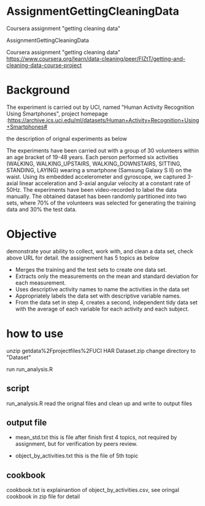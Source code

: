 # AssignmentGettingCleaningData
Coursera assignment "getting cleaning data"

AssignmentGettingCleaningData

Coursera assignment "getting cleaning data" https://www.coursera.org/learn/data-cleaning/peer/FIZtT/getting-and-cleaning-data-course-project

# Background

The experiment is carried out by UCI, named "Human Activity Recognition Using Smartphones", project homepage :https://archive.ics.uci.edu/ml/datasets/Human+Activity+Recognition+Using+Smartphones#

the description of orignal experiments as below

The experiments have been carried out with a group of 30 volunteers within an age bracket of 19-48 years. Each person performed six activities (WALKING, WALKING_UPSTAIRS, WALKING_DOWNSTAIRS, SITTING, STANDING, LAYING) wearing a smartphone (Samsung Galaxy S II) on the waist. Using its embedded accelerometer and gyroscope, we captured 3-axial linear acceleration and 3-axial angular velocity at a constant rate of 50Hz. The experiments have been video-recorded to label the data manually. The obtained dataset has been randomly partitioned into two sets, where 70% of the volunteers was selected for generating the training data and 30% the test data.

# Objective

demonstrate your ability to collect, work with, and clean a data set, check above URL for detail. the assignement has 5 topics as below

* Merges the training and the test sets to create one data set.
* Extracts only the measurements on the mean and standard deviation for each measurement.
* Uses descriptive activity names to name the activities in the data set
* Appropriately labels the data set with descriptive variable names.
* From the data set in step 4, creates a second, independent tidy data set with the average of each variable for each activity and each subject.

# how to use

unzip getdata%2Fprojectfiles%2FUCI HAR Dataset.zip change directory to "Dataset"

run run_analysis.R

## script

run_analysis.R read the orignal files and clean up and write to output files

## output file

* mean_std.txt
this is file after finish first 4 topics, not required by assignment, but for verification by peers review.

* object_by_activities.txt
this is the file of 5th topic

## cookbook
cookbook.txt is explainantion of object_by_activities.csv, see oringal cookbook in zip file for detail
